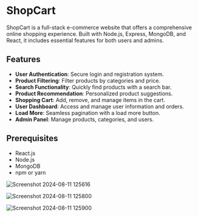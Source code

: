 # ShopCart

ShopCart is a full-stack e-commerce website that offers a comprehensive online shopping experience. Built with Node.js, Express, MongoDB, and React, it includes essential features for both users and admins.

## Features

- **User Authentication**: Secure login and registration system.
- **Product Filtering**: Filter products by categories and price.
- **Search Functionality**: Quickly find products with a search bar.
- **Product Recommendation**: Personalized product suggestions.
- **Shopping Cart**: Add, remove, and manage items in the cart.
- **User Dashboard**: Access and manage user information and orders.
- **Load More**: Seamless pagination with a load more button.
- **Admin Panel**: Manage products, categories, and users.

## Prerequisites

- React.js
- Node.js
- MongoDB
- npm or yarn



![Screenshot 2024-08-11 125616](https://github.com/user-attachments/assets/becfcb10-9bf8-40d8-a0fa-96f1e58294c3)


![Screenshot 2024-08-11 125800](https://github.com/user-attachments/assets/9d339bed-cbb9-4d89-ba31-656f15dce98a)


![Screenshot 2024-08-11 125900](https://github.com/user-attachments/assets/6edd73e4-6aee-48f1-945c-fb6afc5a87f6)


